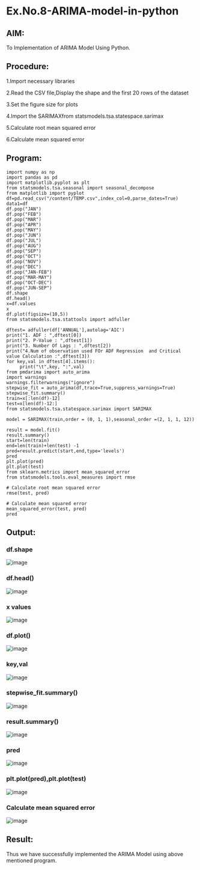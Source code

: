 # Ex.No.8-ARIMA-model-in-python
## AIM:
To Implementation of ARIMA Model Using Python.

## Procedure:
1.Import necessary libraries

2.Read the CSV file,Display the shape and the first 20 rows of the dataset

3.Set the figure size for plots

4.Import the SARIMAXfrom statsmodels.tsa.statespace.sarimax

5.Calculate root mean squared error

6.Calculate mean squared error

## Program:
```
import numpy as np
import pandas as pd
import matplotlib.pyplot as plt
from statsmodels.tsa.seasonal import seasonal_decompose
from matplotlib import pyplot
df=pd.read_csv("/content/TEMP.csv",index_col=0,parse_dates=True)
data1=df
df.pop("JAN")
df.pop("FEB")
df.pop("MAR")
df.pop("APR")
df.pop("MAY")
df.pop("JUN")
df.pop("JUL")
df.pop("AUG")
df.pop("SEP")
df.pop("OCT")
df.pop("NOV")
df.pop("DEC")
df.pop("JAN-FEB")
df.pop("MAR-MAY")
df.pop("OCT-DEC")
df.pop("JUN-SEP")
df.shape
df.head()
x=df.values
x
df.plot(figsize=(10,5))
from statsmodels.tsa.stattools import adfuller

dftest= adfuller(df['ANNUAL'],autolag='AIC')
print("1. ADF : ",dftest[0])
print("2. P-Value : ",dftest[1])
print("3. Number Of Lags : ",dftest[2])
print("4.Num of observation used FOr ADF Regression  and Critical value Calculation :",dftest[3])
for key,val in dftest[4].items():
     print("\t",key, ":",val)
from pmdarima import auto_arima
import warnings
warnings.filterwarnings("ignore")
stepwise_fit = auto_arima(df,trace=True,suppress_warnings=True)
stepwise_fit.summary()
train=x[:len(df)-12]
test=x[len(df)-12:]
from statsmodels.tsa.statespace.sarimax import SARIMAX

model = SARIMAX(train,order = (0, 1, 1),seasonal_order =(2, 1, 1, 12))

result = model.fit()
result.summary()
start=len(train)
end=len(train)+len(test) -1
pred=result.predict(start,end,type='levels')
pred
plt.plot(pred)
plt.plot(test)
from sklearn.metrics import mean_squared_error
from statsmodels.tools.eval_measures import rmse

# Calculate root mean squared error
rmse(test, pred)

# Calculate mean squared error
mean_squared_error(test, pred)
pred
```
## Output:
### df.shape
![image](https://github.com/s-adhithya/Ex.No.8-ARIMA-model-in-python/assets/113497423/0193f547-1216-4838-816c-7bd7d4352ef6)


### df.head()
![image](https://github.com/s-adhithya/Ex.No.8-ARIMA-model-in-python/assets/113497423/af84dccd-c100-4ff0-b241-46a3997405a3)


### x values
![image](https://github.com/s-adhithya/Ex.No.8-ARIMA-model-in-python/assets/113497423/621d10c8-e77f-46d7-a680-493ddd2f4f82)


### df.plot()
![image](https://github.com/s-adhithya/Ex.No.8-ARIMA-model-in-python/assets/113497423/5081a9f8-5d57-44ea-bb6d-31bc2812c0d2)


### key,val
![image](https://github.com/s-adhithya/Ex.No.8-ARIMA-model-in-python/assets/113497423/df0f4379-f958-4f66-b981-40302ff8ecb2)


### stepwise_fit.summary()
![image](https://github.com/s-adhithya/Ex.No.8-ARIMA-model-in-python/assets/113497423/dec13cdf-951d-4d64-b5e8-9d06935cbac6)


### result.summary()
![image](https://github.com/s-adhithya/Ex.No.8-ARIMA-model-in-python/assets/113497423/47c3671d-b588-43ed-a1b9-233621d04f45)


### pred
![image](https://github.com/s-adhithya/Ex.No.8-ARIMA-model-in-python/assets/113497423/a8b4376a-408a-4511-a72f-98f18ecb3bfd)


### plt.plot(pred),plt.plot(test)
![image](https://github.com/s-adhithya/Ex.No.8-ARIMA-model-in-python/assets/113497423/bae111f7-dfca-4db2-8568-50504efbe479)

### Calculate mean squared error
![image](https://github.com/s-adhithya/Ex.No.8-ARIMA-model-in-python/assets/113497423/726e12d0-41f8-4d07-b490-37341891bf47)


## Result:
Thus we have successfully implemented the ARIMA Model using above mentioned program.

